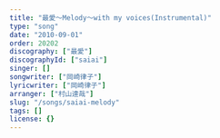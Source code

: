 ```yaml
---
title: "最愛～Melody～with my voices(Instrumental)"
type: "song"
date: "2010-09-01"
order: 20202
discography: ["最愛"]
discographyId: ["saiai"]
singer: []
songwriter: ["岡崎律子"]
lyricwriter: ["岡崎律子"]
arranger: ["村山達哉"]
slug: "/songs/saiai-melody"
tags: []
license: {}
---
```



